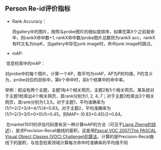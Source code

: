 ## Person Re-id评价指标
- Rank Accuracy：
  
  将gallery中的图片，按照与probe图片的相似度排序，如果在第X个之前就命中，则rankX命中数+1, rankX命中数/probe图片总数则为rankX acc，rankX有时又名为topK，当gallery中存在junk image时，命中junk image时跳过。

- mAP: 
  
  信息检索中的mAP：
  
  对probe中的每个图片，计算一个AP，取平均为mAP，AP为P的均值，P的含义为，probe对应的目标中，第k个命中时，前k个结果中的命中率。
  
  举例：假设有两个主题，主题1有4个相关网页，主题2有5个相关网页。某系统对于主题1检索出4个相关网页，其rank分别为1, 2, 4, 7；对于主题2检索出3个相关网页，其rank分别为1,3,5。对于主题1，平均准确率为(1/1+2/2+3/4+4/7)/4=0.83。对于主题2，平均准确率为(1/1+2/3+3/5+0+0)/5=0.45。则MAP= (0.83+0.45)/2=0.64。
  
  在market1501的评估代码里有另一种计算mAP的方法（可见于[Liang Zheng的综述](https://arxiv.org/pdf/1610.02984v1.pdf)），是求Precision-Recall曲线的面积。这是用[Pascal VOC 2007(The PASCAL Visual Object Classes (VOC) Challenge)的算法](https://link.springer.com/content/pdf/10.1007%2Fs11263-009-0275-4.pdf)，计算的是Precision-Recal曲线下的面积，与信息检索领域计算每次命中时准确率的平均值不同
